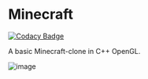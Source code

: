 # Minecraft
[![Codacy Badge](https://app.codacy.com/project/badge/Grade/05fd9dbe74af4ea78b779d0db12a9053)](https://www.codacy.com/gh/sircm04/Minecraft/dashboard?utm_source=github.com&amp;utm_medium=referral&amp;utm_content=sircm04/Minecraft&amp;utm_campaign=Badge_Grade)

A basic Minecraft-clone in C++ OpenGL.

![image](https://user-images.githubusercontent.com/28149037/110214338-be0b2780-7e69-11eb-9e1b-88b25a8fb545.png)
